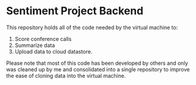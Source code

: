# Sentiment Project Backend
This repository holds all of the code needed by the virtual machine to:
1. Score conference calls
2. Summarize data
3. Upload data to cloud datastore. 

Please note that most of this code has been developed by others and only was cleaned up by me and consolidated into a single repository to improve the ease of cloning data into the virtual machine.